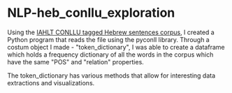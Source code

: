# NLP-heb_conllu_exploration

Using the [IAHLT CONLLU tagged Hebrew sentences corpus](https://github.com/UniversalDependencies/UD_Hebrew-IAHLTwiki), I created a Python program that reads the file using the pyconll library.
Through a costum object I made - "token_dictionary", I was able to create a dataframe which holds a frequency dictionary of all the words in the corpus which have the same "POS" and "relation" properties.

The token_dictionary has various methods that allow for interesting data extractions and visualizations.
